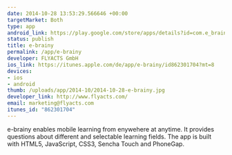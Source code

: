 ```yaml
--- 
date: 2014-10-28 13:53:29.566646 +00:00
targetMarket: Both
type: app
android_link: https://play.google.com/store/apps/details?id=com.e_brainy.app
status: publish
title: e-brainy
permalink: /app/e-brainy
developer: FLYACTS GmbH
ios_link: https://itunes.apple.com/de/app/e-brainy/id862301704?mt=8
devices: 
- ios
- android
thumb: /uploads/app/2014-10/2014-10-28-e-brainy.jpg
developer_link: http://www.flyacts.com/
email: marketing@flyacts.com
itunes_id: "862301704"
---
```


e-brainy enables mobile learning from enywehere at anytime. It provides questions about different and selectable learning fields. The app is built with HTML5, JavaScript, CSS3, Sencha Touch and PhoneGap. 
